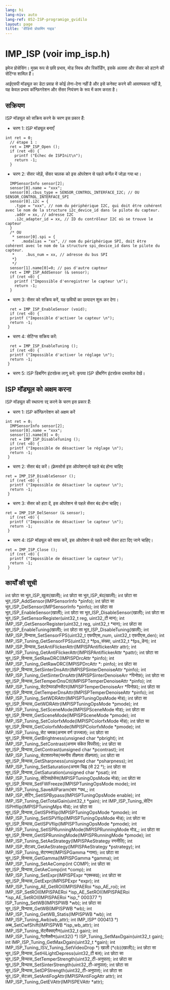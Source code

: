 ```yaml
---
lang: hi
lang-niv: auto
lang-ref: 052-ISP-programigo_gvidilo
layout: page
title: 'वीडियो प्रोग्रामिंग गाइड'
---
```


# IMP_ISP (voir imp_isp.h)
इमेज प्रोसेसिंग। मुख्य रूप से छवि प्रभाव, मोड स्विच और रिकॉर्डिंग, इसके अलावा और सेंसर को हटाने की सेटिंग्स शामिल हैं।

आईएसपी मॉड्यूल का डेटा प्रवाह से कोई लेना-देना नहीं है और इसे कनेक्ट करने की आवश्यकता नहीं है, यह केवल प्रभाव कॉन्फ़िगरेशन और सेंसर नियंत्रण के रूप में काम करता है।

## सक्रियण

ISP मॉड्यूल को सक्रिय करने के चरण इस प्रकार हैं:
* चरण 1: ISP मॉड्यूल बनाएँ

```
int ret = 0;
  // étape 1 : 
  ret = IMP_ISP_Open (); 
  if (ret <0) {
    printf ("Échec de ISPInit\n");
    return -1;
  }
```
* चरण 2: सेंसर जोड़ें, सेंसर चालक को इस ऑपरेशन से पहले कर्नेल में जोड़ा गया था।



```
  IMPSensorInfo sensor[2];
  sensor[0].name = "xxx";
  sensor[0].cbus_type = SENSOR_CONTROL_INTERFACE_I2C; // OU SENSOR_CONTROL_INTERFACE_SPI
  sensor[0].i2c = {
    .type = "xxx", // nom du périphérique I2C, qui doit être cohérent avec le nom de la structure i2c_device_id dans le pilote du capteur.
    .addr = xx, // adresse I2C
    .i2c_adapter_id = xx, // ID du contrôleur I2C où se trouve le capteur
  }
  /* OU
   * sensor[0].spi = {
   *   .modalias = "xx", // nom du périphérique SPI, doit être cohérent avec le nom de la structure spi_device_id dans le pilote du capteur.
   *     .bus_num = xx, // adresse du bus SPI
   *}
   */
  sensor[1].name[0]=0; // pas d'autre capteur
  ret = IMP_ISP_AddSensor (& sensor); 
  if (ret <0) {
    printf ("Impossible d'enregistrer le capteur \n");
    return -1;
  }
```
* चरण 3: सेंसर को सक्रिय करें, यह छवियों का उत्पादन शुरू कर देगा।



```
  ret = IMP_ISP_EnableSensor (void);
  if (ret <0) {
  printf ("Impossible d'activer le capteur \n");
  return -1;
 }
```
* चरण 4: सेटिंग्स सक्रिय करें:



```
  ret = IMP_ISP_EnableTuning (); 
  if (ret <0) {
  printf ("Impossible d'activer le réglage \n");
  return -1;
 }
```
* चरण 5: ISP डिबगिंग इंटरफ़ेस लागू करें: कृपया ISP डीबगिंग इंटरफ़ेस दस्तावेज़ देखें।




## ISP मॉड्यूल को अक्षम करना

ISP मॉड्यूल की स्थापना रद्द करने के चरण इस प्रकार हैं:
* चरण 1: ISP कॉन्फ़िगरेशन को अक्षम करें

```
int ret = 0;
  IMPSensorInfo sensor[2];
  sensor[0].name = "xxx";
  sensor[1].name[0] = 0;
  ret = IMP_ISP_DisableTuning ();
  if (ret <0) {
  printf ("Impossible de désactiver le réglage \n");
  return -1;
 }
```
* चरण 2: सेंसर बंद करें। (फ़्रेमसोर्स इस ऑपरेशन)से पहले बंद होना चाहिए



```
ret = IMP_ISP_DisableSensor (); 
  if (ret <0) {
  printf ("Impossible de désactiver le capteur \n");
  return -1;
 }
```

* चरण 3: सेंसर को हटा दें, इस ऑपरेशन से पहले सेंसर बंद होना चाहिए।



```
ret = IMP_ISP_DelSensor (& sensor); 
  if (ret <0) {
  printf ("Impossible de désactiver le capteur \n");
  return -1;
 }
```
* चरण 4: ISP मॉड्यूल को साफ करें, इस ऑपरेशन से पहले सभी सेंसर हटा दिए जाने चाहिए।



```
ret = IMP_ISP_Close ();
  if (ret <0) {
  printf ("Impossible de désactiver le capteur \n");
  return -1;
 }
```



## कार्यों की सूची

int छोटा सा भूत_ISP_खुला(खाली);
int छोटा सा भूत_ISP_बंद(खाली);
int छोटा सा भूत_ISP_AddSensor(IMPSensorInfo *pinfo);
int छोटा सा भूत_ISP_DelSensor(IMPSensorInfo *pinfo);
int छोटा सा भूत_ISP_EnableSensor(खाली);
int छोटा सा भूत_ISP_DisableSensor(खाली);
int छोटा सा भूत_ISP_SetSensorRegister(uint32_t reg, uint32_टी मान);
int IMP_ISP_GetSensorRegister(uint32_t reg, uint32_t *मान);
int छोटा सा भूत_ISP_EnableTuning(खाली);
int छोटा सा भूत_ISP_DisableTuning(खाली);
int IMP_ISP_विन्यास_SetSensorFPS(uint32_t एफपीएस_num, uint32_t एफपीएस_den);
int IMP_ISP_Tuning_GetSensorFPS(uint32_t *fps_संख्या, uint32_t *fps_डेन);
int IMP_ISP_विन्यास_SetAntiFlickerAttr(IMPISPAntiflickerAttr attr);
int IMP_ISP_Tuning_GetAntiFlickerAttr(IMPISPAntiflickerAttr *pattr);
int छोटा सा भूत_ISP_विन्यास_SetRawDRC(IMPISPDrcAttr *pinfo);
int IMP_ISP_Tuning_GetRawDRC(IMPISPDrcAttr *: pinfo);
int छोटा सा भूत_ISP_विन्यास_SetSinterDnsAttr(IMPISPSinterDenoiseAttr *pinfo);
int IMP_ISP_Tuning_GetSinterDnsAttr(IMPISPSinterDenoiseArr *पिनोफ़);
int छोटा सा भूत_ISP_विन्यास_SetTemperDnsCtl(IMPISPTemperDenoiseAttr *pinfo);
int IMP_ISP_Tuning_सेटटेम्परडॉनसेंटर(IMPISPTemperDenoiseArr *पिनोफ़);
int छोटा सा भूत_ISP_विन्यास_GetTemperDnsAttr(IMPISPTemperDenoiseAttr *pinfo);
int IMP_ISP_Tuning_SetWDRAttr(IMPISPTuningOpsMode मोड);
int छोटा सा भूत_ISP_विन्यास_GetWDRAttr(IMPISPTuningOpsMode *pmode);
int IMP_ISP_Tuning_SetSceneMode(IMPISPSceneMode मोड);
int छोटा सा भूत_ISP_विन्यास_GetSceneMode(IMPISPSceneMode *pmode);
int IMP_ISP_Tuning_SetColorfxMode(IMPISPColorfxMode मोड);
int छोटा सा भूत_ISP_विन्यास_GetColorfxMode(IMPISPColorfxMode *pmode);
int IMP_ISP_Tuning_सेट चमक(अनाम वर्ण उज्ज्वल);
int छोटा सा भूत_ISP_विन्यास_GetBrightness(unsigned char *pbright);
int IMP_ISP_Tuning_SetContrast(अनाम संकेत विपरीत);
int छोटा सा भूत_ISP_विन्यास_GetContrast(unsigned char *pcontrast);
int IMP_ISP_Tuning_सेटशरपनेस(नमनीय तीक्ष्णता तीक्ष्णता);
int छोटा सा भूत_ISP_विन्यास_GetSharpness(unsigned char *psharpness);
int IMP_ISP_Tuning_SetSaturation(अनाम चिह्न (से 22 °);
int छोटा सा भूत_ISP_विन्यास_GetSaturation(unsigned char *psat);
int IMP_ISP_Tuning_सेटिसप्रोसेस(IMPISPTuningOpsMode मोड);
int छोटा सा भूत_ISP_विन्यास_SetFWFreeze(IMPISPTuningOpsMode mode);
int IMP_ISP_Tuning_SaveAllParam(चार *पथ_;
int IMP_ISP_सेटिंग_SetISPBypass(IMPISPTuningOpsMode enable);
int IMP_ISP_Tuning_GetTotalGain(uint32_t *gain);
int IMP_ISP_Tuning_सेटिंग ISPHflip(IMPISPTuningMps मोड);
int छोटा सा भूत_ISP_विन्यास_GetISPHflip(IMPISPTuningOpsMode *pmode);
int IMP_ISP_Tuning_SetISPVflip(IMPISPTuningOpsMode मोड);
int छोटा सा भूत_ISP_विन्यास_GetISPVflip(IMPISPTuningOpsMode *pmode);
int IMP_ISP_Tuning_SetISPRunningMode(IMPISPRunningMode मोड_;
int छोटा सा भूत_ISP_विन्यास_GetISPRunningMode(IMPISPRunningMode *pmode);
int IMP_ISP_Tuning_SetAeStrategy(IMPISPAeStrategy रणनीति);
int IMP_ISP_सेटअप_GetAeStrategy(IMPISPAeStrategy *pstrategy);
int IMP_ISP_Tuning_सेटगम्मा(IMPISPGamma *गामा);
int छोटा सा भूत_ISP_विन्यास_GetGamma(IMPISPGamma *gamma);
int IMP_ISP_Tuning_SetAeComp(int COMP);
int छोटा सा भूत_ISP_विन्यास_GetAeComp(int *comp);
int IMP_ISP_Tuning_SetExpr(IMPISPExpr *एक्स्कप्र);
int छोटा सा भूत_ISP_विन्यास_GetExpr(IMPISPExpr *expr);
int IMP_ISP_Tuning_AE_GetROI(IMPISPAERoi *isp_AE_roi);
int IMP_ISP_SetROI(IMPISPAERoi *isp_AE_SetROI(IMPISPAERoi *isp_AE_SetROI(IMPISPAERoi *isp_° 000377 °) ISP_Tuning_SetWB(IMPISPWB *wb);
int छोटा सा भूत_ISP_विन्यास_GetWB(IMPISPWB *wb);
int IMP_ISP_Tuning_GetWB_Statis(IMPISPWB *wb);
int IMP_ISP_Tuning_Awb)wb_attr);
int IMP_ISP° 000413 °) अब्ब_SetCwfShift(IMPISPWB *isp_wb_attr);
int IMP_ISP_Tuning_सेटमैक्सएगैन(uint32_t gain);
int IMP_ISP_Tuning_गेटमैक्सैन(uint32() °) ISP_Tuning_SetMaxDgain(uint32_t gain);
int IMP_ISP_Tuning_GetMaxDgain(uint32_t *gain);
int IMP_ISP_Tuning_ISV_Tuning_SetVideoDrop *) खाली (*cb)(खाली));
int छोटा सा भूत_ISP_विन्यास_SetHiLightDepress(uint32_टी बल);
int छोटा सा भूत_ISP_विन्यास_SetTemperStrength(uint32_टी-अनुपात);
int छोटा सा भूत_ISP_विन्यास_SetSinterStrength(uint32_टी-अनुपात);
int छोटा सा भूत_ISP_विन्यास_SetDPStrength(uint32_टी-अनुपात);
int छोटा सा भूत_ISP_सेटअप_SetAntiFogAttr(IMPISPAntiFogAttr attr);
int IMP_ISP_Tuning_GetEVAttr(IMPISPEVAttr *attr);


